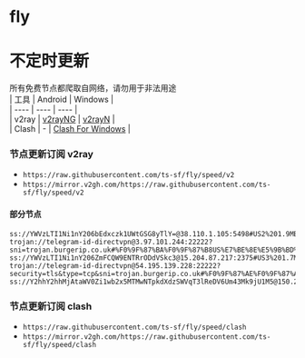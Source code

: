# fly
# 不定时更新
所有免费节点都爬取自网络，请勿用于非法用途  
|  工具  | Android  | Windows  |  
|  ----  | ----   | ----  |  
| v2ray  | [v2rayNG](https://github.com/2dust/v2rayNG/releases) | [v2rayN](https://github.com/2dust/v2rayN/releases) |  
| Clash  | - | [Clash For Windows](https://github.com/2dust/clashN/releases) | 
  
### 节点更新订阅  v2ray
- `https://raw.githubusercontent.com/ts-sf/fly/speed/v2`  
- `https://mirror.v2gh.com/https://raw.githubusercontent.com/ts-sf/fly/speed/v2`  

#### 部分节点  
``` 
ss://YWVzLTI1Ni1nY206bEdxczk1UWtGSG8yTlY=@38.110.1.105:5498#US2%201.9MB%2Fs
trojan://telegram-id-directvpn@3.97.101.244:22222?sni=trojan.burgerip.co.uk#%F0%9F%87%BA%F0%9F%87%B8US%E7%BE%8E%E5%9B%BD%2024.1MB%2Fs
ss://YWVzLTI1Ni1nY206ZmFCQW9ENTRrODdVSkc3@15.204.87.217:2375#US3%201.7MB%2Fs
trojan://telegram-id-directvpn@54.195.139.228:22222?security=tls&type=tcp&sni=trojan.burgerip.co.uk#%F0%9F%87%AE%F0%9F%87%AAIE%E7%88%B1%E5%B0%94%E5%85%B0%206.5MB%2Fs
ss://Y2hhY2hhMjAtaWV0Zi1wb2x5MTMwNTpkdXdzSWVqT3lReDV6Um43Mk9jU1M5@150.241.102.95:21771#%E6%9C%AA%E7%9F%A56%201.5MB%2Fs
```
### 节点更新订阅  clash
- `https://raw.githubusercontent.com/ts-sf/fly/speed/clash`  
- `https://mirror.v2gh.com/https://raw.githubusercontent.com/ts-sf/fly/speed/clash`  


